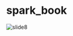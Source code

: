 # spark_book
![slide8](https://user-images.githubusercontent.com/31533507/32584200-8c6aa37c-c53a-11e7-8ee7-7fa3969daba8.PNG)
